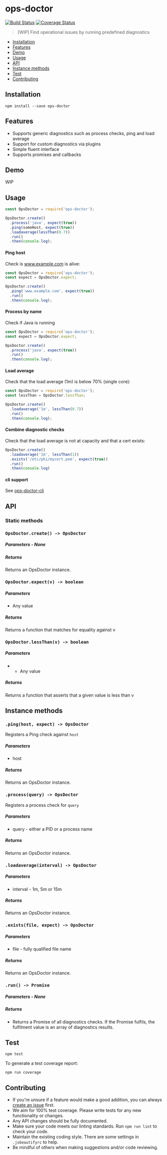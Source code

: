 # ops-doctor

[![Build Status](https://travis-ci.org/nspragg/ops-doctor.svg)](https://travis-ci.org/nspragg/ops-doctor) [![Coverage Status](https://coveralls.io/repos/github/nspragg/ops-doctor/badge.svg?branch=master)](https://coveralls.io/github/nspragg/ops-doctor?branch=master)

> [WIP] Find operational issues by running predefined diagnostics

* [Installation](#installation)
* [Features](#features)
* [Demo](#demo)
* [Usage](#usage)
* [API](#api)
* [Instance methods](#instance-methods)
* [Test](#test)
* [Contributing](#contributing)

## Installation

```
npm install --save ops-doctor
```

## Features

* Supports generic diagnostics such as process checks, ping and load average
* Support for custom diagnostics via plugins
* Simple fluent interface
* Supports promises and callbacks

## Demo

WIP

## Usage

```js
const OpsDoctor = require('ops-doctor');

OpsDoctor.create()
  .process('java', expect(true))
  .ping(someHost, expect(true))
  .loadaverage(lessThan(0.7))
  .run()
  .then(console.log);
```

#### Ping host

Check is www.example.com is alive:

```js
const OpsDoctor = require('ops-doctor');
const expect = OpsDoctor.expect;

OpsDoctor.create()
  .ping('www.example.com', expect(true))
  .run()
  .then(console.log);
```

#### Process by name

Check if Java is running

```js
const OpsDoctor = require('ops-doctor');
const expect = OpsDoctor.expect;

OpsDoctor.create()
  .process('java', expect(true))
  .run()
  .then(console.log);
```

#### Load average

Check that the load average (1m) is below 70% (single core):

```js
const OpsDoctor = require('ops-doctor');
const lessThan = OpsDoctor.lessThan;

OpsDoctor.create()
  .loadaverage('1m', lessThan(0.7))
  .run()
  .then(console.log);
```

#### Combine diagnostic checks

Check that the load average is not at capacity and that a cert exists:

```js
OpsDoctor.create()
  .loadaverage('1m', lessThan(1))
  .exists('/etc/pki/mycert.pem', expect(true))
  .run()
  .then(console.log)
```

#### cli support
See [ops-doctor-cli](https://github.com/nspragg/ops-doctor-cli)

## API

### Static methods

### `OpsDoctor.create() -> OpsDoctor`

##### Parameters - None

##### Returns
Returns an OpsDoctor instance.

### `OpsDoctor.expect(v) -> boolean`

##### Parameters
* Any value

##### Returns
Returns a function that matches for equality against v

### `OpsDoctor.lessThan(v) -> boolean`

##### Parameters
* * Any value

##### Returns
Returns a function that asserts that a given value is less than v

## Instance methods

### `.ping(host, expect) -> OpsDoctor`

Registers a Ping check against `host`

##### Parameters
* host

##### Returns
Returns an OpsDoctor instance.

### `.process(query) -> OpsDoctor`

Registers a process check for `query`

##### Parameters
* query - either a PID or a process name

##### Returns
Returns an OpsDoctor instance.

### `.loadaverage(interval) -> OpsDoctor`

##### Parameters
* interval - 1m, 5m or 15m

##### Returns
Returns an OpsDoctor instance.

### `.exists(file, expect) -> OpsDoctor`

##### Parameters
* file - fully qualified file name

##### Returns
Returns an OpsDoctor instance.

### `.run() -> Promise`

##### Parameters - None

##### Returns
* Returns a Promise of all diagnostics checks. If the Promise fulfils, the fulfilment value is an array of diagnostics results.

## Test

```
npm test
```

To generate a test coverage report:

```
npm run coverage
```
## Contributing

* If you're unsure if a feature would make a good addition, you can always [create an issue](https://github.com/nspragg/ops-doctor/issues/new) first.
* We aim for 100% test coverage. Please write tests for any new functionality or changes.
* Any API changes should be fully documented.
* Make sure your code meets our linting standards. Run `npm run lint` to check your code.
* Maintain the existing coding style. There are some settings in `.jsbeautifyrc` to help.
* Be mindful of others when making suggestions and/or code reviewing.
